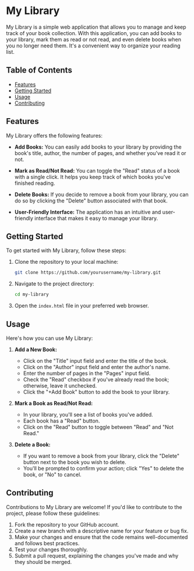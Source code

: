 # My Library

My Library is a simple web application that allows you to manage and keep track of your book collection. With this application, you can add books to your library, mark them as read or not read, and even delete books when you no longer need them. It's a convenient way to organize your reading list.

## Table of Contents

- [Features](#features)
- [Getting Started](#getting-started)
- [Usage](#usage)
- [Contributing](#contributing)


## Features

My Library offers the following features:

- **Add Books:** You can easily add books to your library by providing the book's title, author, the number of pages, and whether you've read it or not.

- **Mark as Read/Not Read:** You can toggle the "Read" status of a book with a single click. It helps you keep track of which books you've finished reading.

- **Delete Books:** If you decide to remove a book from your library, you can do so by clicking the "Delete" button associated with that book.

- **User-Friendly Interface:** The application has an intuitive and user-friendly interface that makes it easy to manage your library.

## Getting Started

To get started with My Library, follow these steps:

1. Clone the repository to your local machine:

   ```bash
   git clone https://github.com/yourusername/my-library.git
   ```

2. Navigate to the project directory:

   ```bash
   cd my-library
   ```

3. Open the `index.html` file in your preferred web browser.

## Usage

Here's how you can use My Library:

1. **Add a New Book:**

   - Click on the "Title" input field and enter the title of the book.
   - Click on the "Author" input field and enter the author's name.
   - Enter the number of pages in the "Pages" input field.
   - Check the "Read" checkbox if you've already read the book; otherwise, leave it unchecked.
   - Click the "+Add Book" button to add the book to your library.

2. **Mark a Book as Read/Not Read:**

   - In your library, you'll see a list of books you've added.
   - Each book has a "Read" button.
   - Click on the "Read" button to toggle between "Read" and "Not Read."

3. **Delete a Book:**

   - If you want to remove a book from your library, click the "Delete" button next to the book you wish to delete.
   - You'll be prompted to confirm your action; click "Yes" to delete the book, or "No" to cancel.

## Contributing

Contributions to My Library are welcome! If you'd like to contribute to the project, please follow these guidelines:

1. Fork the repository to your GitHub account.
2. Create a new branch with a descriptive name for your feature or bug fix.
3. Make your changes and ensure that the code remains well-documented and follows best practices.
4. Test your changes thoroughly.
5. Submit a pull request, explaining the changes you've made and why they should be merged.

